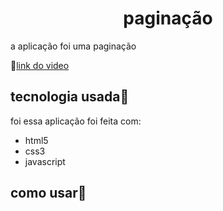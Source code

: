 <h1 align="center">paginação</h1>

<p> a aplicação foi uma paginação</p>
🔗<a href="https://www.youtube.com/watch?v=6-VDE3H9-WU">link do video</a>

## tecnologia usada🚀

<p>foi essa aplicação foi feita com:</p>
<ul>
  <li>
    html5  
  </li>
  <li>
    css3
  </li>
  <li>
    javascript
  </li>
</ul>

## como usar🎉
